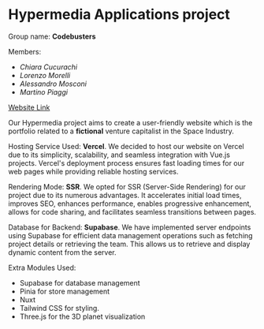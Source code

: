 
# Hypermedia Applications project

Group name: **Codebusters**

Members: 
- *Chiara Cucurachi*
- *Lorenzo Morelli*
- *Alessandro Mosconi*
- *Martino Piaggi*

[Website Link](http://codebusters.vercel.app)

Our Hypermedia project aims to create a user-friendly website which is the portfolio related to a **fictional** venture capitalist in the Space Industry.

Hosting Service Used: **Vercel**.
We decided to host our website on Vercel due to its simplicity, scalability, and seamless integration with Vue.js projects. Vercel's deployment process ensures fast loading times for our web pages while providing reliable hosting services.

Rendering Mode: **SSR**.
We opted for SSR (Server-Side Rendering) for our project due to its numerous advantages. It accelerates initial load times, improves SEO, enhances performance, enables progressive enhancement, allows for code sharing, and facilitates seamless transitions between pages.

Database for Backend: **Supabase**.
We have implemented server endpoints using Supabase for efficient data management operations such as fetching project details or retrieving the team. This allows us to retrieve and display dynamic content from the server.

Extra Modules Used:
- Supabase for database management
- Pinia for store management
- Nuxt
- Tailwind CSS for styling.
- Three.js for the 3D planet visualization
